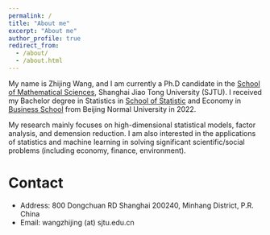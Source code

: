 ```yaml
---
permalink: /
title: "About me"
excerpt: "About me"
author_profile: true
redirect_from: 
  - /about/
  - /about.html
---
```

My name is Zhijing Wang, and I am currently a Ph.D candidate in the  [School of Mathematical Sciences](https://math.sjtu.edu.cn/Default/index/), Shanghai Jiao Tong University (SJTU). I received my Bachelor degree in Statistics in [School of Statistic](https://stat.bnu.edu.cn/) and Economy in [Business School](https://bs.bnu.edu.cn/) from Beijing Normal University in 2022. 


My research mainly focuses on high-dimensional statistical models, factor analysis, and demension reduction. I am also interested in the applications of statistics and machine learning in solving significant scientific/social problems (including economy, finance, environment).



Contact
======
* Address: 800 Dongchuan RD Shanghai 200240, Minhang District, P.R. China
* Email: wangzhijing (at) sjtu.edu.cn
